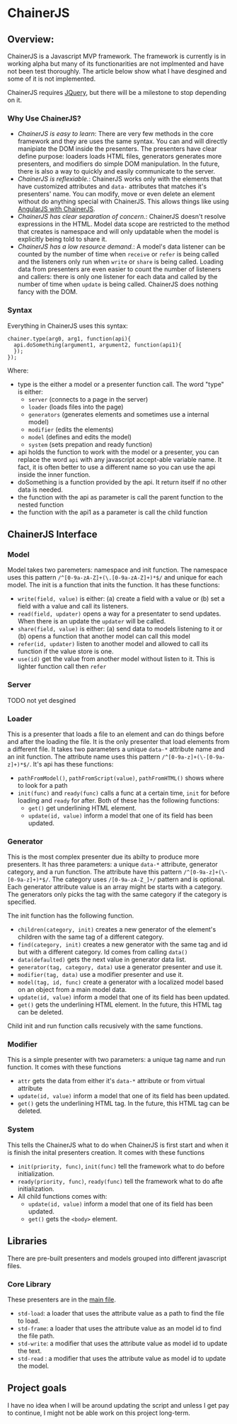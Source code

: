 # ChainerJS
## Overview:
ChainerJS is a Javascript MVP framework. The framework is currently is in working alpha but many of its functionarities are not implmented and have not been test thoroughly. The article below show what I have desgined and some of it is not implemented.

ChainerJS requires [JQuery](https://jquery.com/), but there will be a milestone to stop depending on it.
### Why Use ChainerJS?
* *ChainerJS is easy to learn*: There are very few methods in the core framework and they are uses the same syntax. You can and will directly manipiate the DOM inside the presenters. The presenters have clear define purpose: loaders loads HTML files, generators generates more presenters, and modifiers do simple DOM manipulation. In the future, there is also a way to quickly and easily communicate to the server.
* *ChainerJS is reflexiable.*: ChainerJS works only with the elements that have customized attributes and `data-` attributes that matches it's presenters' name. You can modify, move or even delete an element without do anything special with ChainerJS. This allows things like using [AngularJS with ChainerJS](angular). 
* *ChainerJS has clear separation of concern.*: ChainerJS doesn't resolve expressions in the HTML. Model data scope are restricted to the method that creates is namespace and will only updatable when the model is explicitly being told to share it.
* *ChainerJS has a low resource demand.*: A model's data listener can be counted by the number of time when `receive` or `refer` is being called and the listeners only run when `write` or `share` is being called. Loading data from presenters are even easier to count the number of listeners and callers: there is only one listener for each data and called by the number of time when `update` is being called. ChainerJS does nothing fancy with the DOM. 

### Syntax
Everything in ChainerJS uses this syntax:
~~~
chainer.type(arg0, arg1, function(api){
  api.doSomething(argument1, argument2, function(api1){
  });
});
~~~
Where:
* type is the either a model or a presenter function call. The word "type" is either:
  * `server` (connects to a page in the server)
  * `loader` (loads files into the page)
  * `generators` (generates elements and sometimes use a internal model)
  * `modifier` (edits the elements)
  * `model` (defines and edits the model)
  * `system` (sets prepation and ready function)
* api holds the function to work with the model or a presenter, you can replace the word `api` with any javascript accept-able variable name. It fact, it is often better to use a different name so you can use the api inside the inner function.
* doSomething is a function provided by the api. It return itself if no other data is needed.
* the function with the api as parameter is call the parent function to the nested function
* the function with the api1 as a parameter is call the child function 

## ChainerJS Interface
### Model
Model takes two paremeters: namespace and init function. The namespace uses this pattern `/^[0-9a-zA-Z]+(\.[0-9a-zA-Z]+)*$/` and unique for each model. The init is a function that inits the function. It has these functions:
* `write(field, value)` is either: (a) create a field with a value or (b) set a field with a value and call its listeners.
* `read(field, updater)` opens a way for a presentater to send updates. When there is an update the `updater` will be called.
* `share(field, value)` is either: (a) send data to models listening to it or (b) opens a function that another model can call this model
* `refer(id, updater)` listen to another model and allowed to call its function if the value store is one.
* `use(id)` get the value from another model without listen to it. This is lighter function call then `refer`

### Server
TODO not yet desgined

### Loader
This is a presenter that loads a file to an element and can do things before and after the loading the file. It is the only presenter that load elements from a different file. It takes two parameters a unique `data-*` attribute name and an init function. The attribute name uses this pattern `/^[0-9a-z]+(\-[0-9a-z]+)*$/`. It's api has these functions:
* `pathFromModel()`, `pathFromScript(value)`, `pathFromHTML()` shows where to look for a path
* `init(func)` and `ready(func)`  calls a func at a certain time, `init` for before loading and `ready` for after. Both of these has the following functions:
  * `get()` get underlining HTML element.
  * `update(id, value)` inform a model that one of its field has been updated.

### Generator
This is the most complex presenter due its abilty to produce more presenters. It has three parameters: a unique `data-*` attribute, generator category, and a run function. The attribute have this pattern `/^[0-9a-z]+(\-[0-9a-z]+)*$/`. The category uses `/[0-9a-zA-Z_]+/` pattern and is optional. Each generator attribute value is an array might be starts with a category. The generators only picks the tag with the same category if the category is specified. 

The init function has the following function.
* `children(category, init)` creates a new generator of the element's children with the same tag of a different category.
* `find(category, init)` creates a new generator with the same tag and id but with a different category. Id comes from calling `data()`
* `data(defaulted)` gets the next value in generator data list.
* `generator(tag, category, data)` use a generator presenter and use it.
* `modifier(tag, data)` use a modifier presenter and use it.
* `model(tag, id, func)` create a generator with a localized model based on an object from a main model data.
* `update(id, value)` inform a model that one of its field has been updated.
* `get()` gets the underlining HTML element. In the future, this HTML tag can be deleted.

Child init and run function calls recusively with the same functions.

### Modifier
This is a simple presenter with two parameters: a unique tag name and run function. It comes with these functions
* `attr` gets the data from either it's `data-*` attribute or from virtual attribute
* `update(id, value)` inform a model that one of its field has been updated.
* `get()` gets the underlining HTML tag. In the future, this HTML tag can be deleted.

### System
This tells the ChainerJS what to do when ChainerJS is first start and when it is finish the inital presenters creation. It comes with these functions
* `init(priority, func)`, `init(func)` tell the framework what to do before initialization. 
* `ready(priority, func)`, `ready(func)` tell the framework what to do afte initialization.
* All child functions comes with:
  * `update(id, value)` inform a model that one of its field has been updated.
  * `get()` gets the `<body>` element.

## Libraries
There are pre-built presenters and models grouped into different javascript files.

### Core Library
These presenters are in the [main file](chainer.js).

* `std-load`: a loader that uses the attribute value as a path to find the file to load.
* `std-frame`: a loader that uses the attribute value as an model id to find the file path.
* `std-write`: a modifier that uses the attribute value as model id to update the text.
* `std-read` : a modifier that uses the attribute value as model id to update the model. 

## Project goals
I have no idea when I will be around updating the script and unless I get pay to continue, I might not be able work on this project long-term.
